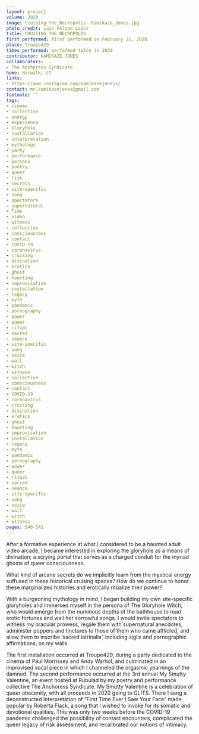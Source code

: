 ```yaml
---
layout: project
volume: 2020
image: Cruising_the_Necropolis--Kamikaze_Jones.jpg
photo_credit: Luis Felipe Lopez
title: CRUISING THE NECROPOLIS
first_performed: first performed on February 21, 2020
place: Troupe429
times_performed: performed twice in 2020
contributor: KAMIKAZE JONES
collaborators:
- The Anchoress Syndicate
home: Norwalk, CT
links:
- https://www.instagram.com/kamikazejoness/
contact: mr.kamikazejones@gmail.com
footnote: ''
tags:
- cinema
- collective
- energy
- experience
- Gloryhole
- installation
- interpretation
- mythology
- party
- performance
- persona
- poetry
- queer
- risk
- secrets
- site-specific
- song
- spectators
- supernatural
- Time
- video
- witness
- collective
- consciousness
- contact
- COVID-19
- coronavirus
- cruising
- divination
- erotics
- ghost
- haunting
- improvisation
- installation
- legacy
- myth
- pandemic
- pornography
- power
- queer
- ritual
- sacred
- séance
- site-specific
- song
- voice
- wall
- witch
- witness
- collective
- consciousness
- contact
- COVID-19
- coronavirus
- cruising
- divination
- erotics
- ghost
- haunting
- improvisation
- installation
- legacy
- myth
- pandemic
- pornography
- power
- queer
- ritual
- sacred
- séance
- site-specific
- song
- voice
- wall
- witch
- witness
pages: 540-541
---
```


After a formative experience at what I considered to be a haunted adult video arcade, I became interested in exploring the gloryhole as a means of divination; a scrying portal that serves as a charged conduit for the myriad ghosts of queer consciousness. 

What kind of arcane secrets do we implicitly learn from the mystical energy suffused in these historical cruising spaces? How do we continue to honor these marginalized histories and erotically ritualize their power?

With a burgeoning mythology in mind, I began building my own site-specific gloryholes and immersed myself in the persona of The Gloryhole Witch, who would emerge from the numinous depths of the bathhouse to read erotic fortunes and wail her sorrowful songs. I would invite spectators to witness my oracular prowess, regale them with supernatural anecdotes, administer poppers and tinctures to those of them who came afflicted, and allow them to inscribe ‘sacred latrinalia’, including sigils and pornographic affirmations, on my walls. 

The first installation occurred at Troupe429, during a party dedicated to the cinema of Paul Morrissey and Andy Warhol, and culminated in an improvised vocal piece in which I channeled the orgasmic yearnings of the damned. The second performance occurred at the 3rd annual My Smutty Valentine, an event hosted at Rubulad by my poetry and performance collective The Anchoress Syndicate. My Smutty Valentine is a celebration of queer obscenity, with all proceeds in 2020 going to GLITS. There I sang a deconstructed interpretation of “First Time Ever I Saw Your Face” made popular by Roberta Flack, a song that I wished to invoke for its somatic and devotional qualities. This was only two weeks before the COVID-19 pandemic challenged the possibility of contact encounters, complicated the queer legacy of risk assessment, and recalibrated our notions of intimacy.